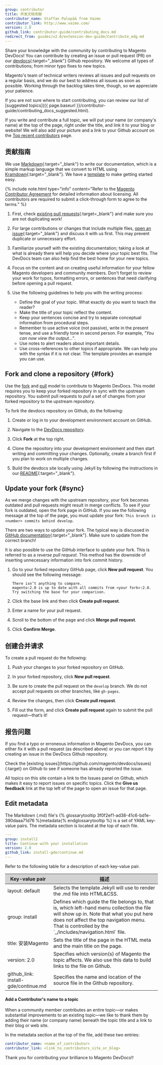 ```yaml
---
group: contributor
title: 开发文档贡献
contributor_name: Staffan Palopää from Vaimo
contributor_link: http://www.vaimo.com/
version: 2.0
github_link: contributor-guide/contributing_docs.md
redirect_from: guides/v2.0/extension-dev-guide/Contribute_edg.md
---
```


Share your knowledge with the community by contributing to Magento DevDocs! You can contribute by creating an issue or pull request (PR) on our [devdocs](https://github.com/magento/devdocs){:target="\_blank"} Github repository. We welcome all types of contributions; from minor typo fixes to new topics.

Magento's team of technical writers reviews all issues and pull requests on a regular basis, and we do our best to address all issues as soon as possible. Working through the backlog takes time, though, so we appreciate your patience.

<div class="bs-callout bs-callout-tip" id="tip" markdown="1">
If you are not sure where to start contributing, you can review our list of [suggested topics]({{ page.baseurl }}/contributor-guide/contributing_docs_suggested.html).
</div>

If you write and contribute a full topic, we will put your name (or company's name) at the top of the page, right under the title, and link it to your blog or website! We will also add your picture and a link to your Github account on the <a href="{{ page.baseurl }}/contributor-guide/quarterly-contributors.html#top-recent-contributors">Top recent contributors</a> page.

## 贡献指南
We use [Markdown](http://daringfireball.net/projects/markdown/){:target="\_blank"} to write our documentation, which is a simple markup language that we convert to HTML using [Kramdown](http://kramdown.gettalong.org/syntax.html){:target="\_blank"}. We have a <a href="{{ page.baseurl }}/contributor-guide/templates/basic_template.html" target="\_blank">template</a> to make getting started easy.

{% include note.html type="info" content="Refer to the [Magento Contributor Agreement](http://www.magento.com/legaldocuments/mca) for detailed information about licensing. All contributors are required to submit a click-through form to agree to the terms." %}

1.  First, check [existing pull requests](https://github.com/magento/devdocs/pulls){:target=\_blank"} and make sure you are not duplicating work!

1.  For large contributions or changes that include multiple files, [open an issue](https://github.com/magento/devdocs/issues){:target="\_blank"} and discuss it with us first. This may prevent duplicate or unnecessary effort.

1.  Familiarize yourself with the existing documentation; taking a look at what is already there will help you decide where your topic best fits. The DevDocs team can also help find the best home for your new topics.

1.  Focus on the content and on creating useful information for your fellow Magento developers and community members. Don't forget to review your work for typos, formatting errors, or sentences that need clarifying before opening a pull request.

1.  Use the following guidelines to help you with the writing process:

    -   Define the goal of your topic. What exactly do you want to teach the reader?
    -   Make the title of your topic reflect the content.
    -   Keep your sentences concise and try to separate conceptual information from procedural steps.
    -   Remember to use active voice (not passive), write in the present tense, and use a friendly tone in second person. For example, _"You can now view the output..."_.
    -   Use notes to alert readers about important details.
    -   Use cross-references to other topics if appropriate. We can help you with the syntax if it is not clear. The template provides an example you can use.

## Fork and clone a repository {#fork}
Use the [fork](#fork) and [pull](#create-a-pull-request) model to contribute to Magento DevDocs. This model requires you to keep your forked repository in sync with the upstream repository. You submit pull requests to _pull_ a set of changes from your forked repository to the upstream repository.

To fork the devdocs repository on Github, do the following:

1.  Create or log in to your development environment account on GitHub.

1.  Navigate to the <a href="https://github.com/magento/devdocs" target="\_blank">DevDocs repository</a>.

1.  Click **Fork** at the top right.

1.  Clone the repository into your development environment and then start writing and committing your changes. Optionally, create a branch first if you plan to work on multiple changes.

1.  Build the devdocs site locally using Jekyll by following the instructions in our [README](https://github.com/magento/devdocs/blob/develop/README.md){:target="\_blank"}.

## Update your fork {#sync}
As we merge changes with the upstream repository, your fork becomes outdated and pull requests might result in merge conflicts. To see if your fork is outdated, open the fork page in GitHub. If you see the following message at the top of the page, you must update your fork: `This branch is <number> commits behind develop`.

There are two ways to update your fork. The typical way is discussed in [GitHub documentation](https://help.github.com/articles/syncing-a-fork){:target="\_blank"}. Make sure to update from the correct branch!

It is also possible to use the GitHub interface to update your fork. This is referred to as a *reverse pull request*. This method has the downside of inserting unnecessary information into fork commit history.

1.  Go to your forked repository GitHub page, click **New pull request**. You should see the following message:

        There isn’t anything to compare.
        magento:2.0 is up to date with all commits from <your fork>:2.0. Try switching the base for your comparison.

1.  Click the base link and then click **Create pull request**.

1.  Enter a name for your pull request.

1.  Scroll to the bottom of the page and click **Merge pull request**.

1.  Click **Confirm Merge**.

## 创建合并请求
To create a pull request do the following:

1.  Push your changes to your forked repository on GitHub.

1.  In your forked repository, click **New pull request**.

1.  Be sure to create the pull request on the `develop` branch. We do not accept pull requests on other branches, like `gh-pages`.

1.  Review the changes, then click **Create pull request**.

1.  Fill out the form, and click **Create pull request** again to submit the pull request&mdash;that’s it!

## 报告问题
If you find a typo or erroneous information in Magento DevDocs, you can either fix it with a pull request (as described above) or you can report it by creating an issue in the DevDocs Github repository.

<div class="bs-callout bs-callout-info" id="info" markdown="1">
Check the [existing issues](https://github.com/magento/devdocs/issues){:target} on Github to see if someone has already reported the issue.
</div>

All topics on this site contain a link to the Issues panel on Github, which makes it easy to report issues on specific topics. Click the **Give us feedback** link at the top left of the page to open an issue for that page.

## Edit metadata  
The Markdown (.md) file's {% glossarytooltip 3f0f2ef1-ad38-41c6-bd1e-390daaa71d76 %}metadata{% endglossarytooltip %} is a set of YAML key-value pairs. The metadata section is located at the top of each file.

```yaml
---
group: install2
title: Continue with your installation
version: 2.0
github_link: install-gde/continue.md
---
```

Refer to the following table for a description of each key-value pair.

<table style="width:100%">
   <colgroup>
      <col width="30%">
      <col width="70%">
   </colgroup>
   <thead>
      <tr style="background-color:lightgray">
         <th>Key-value pair</th>
         <th>描述</th>
      </tr>
   </thead>
   <tbody>
         <td>layout: default</td>
         <td>Selects the template Jekyll will use to render the .md file into HTML&CSS.</td>
      <tr>
         <td>group: install</td>
         <td>Defines which guide the file belongs to, that is, which left-hand menu collection the file will show up in. Note that what you put here does not affect the top navigation menu. That is controlled by the `_/includes/navigation.html` file.</td>
      </tr>
      <tr>
         <td>title: 安装Magento</td>
         <td>Sets the title of the page in the HTML meta and the main title on the page.</td>
      </tr>
      <tr>
         <td>version: 2.0</td>
         <td>Specifies which version(s) of Magento the topic affects. We also use this data to build links to the file on Github.</td>
      </tr>
      <tr>
        <td>github_link: install-gde/continue.md</td>
        <td>Specifies the name and location of the source file in the Github repository.</td>
      </tr>
   </tbody>
</table>

#### Add a Contributor's name to a topic
When a community member contributes an entire topic—or makes substantial improvements to an existing topic—we like to thank them by adding their name (or company name) beneath the topic title and a link to their blog or web site.

In the metadata section at the top of the file, add these two entries:

```yaml
contributor_name: <name_of_contributor>
contributor_link: <link_to_contributors_site_or_blog>
```

Thank you for contributing your brilliance to Magento DevDocs!!
